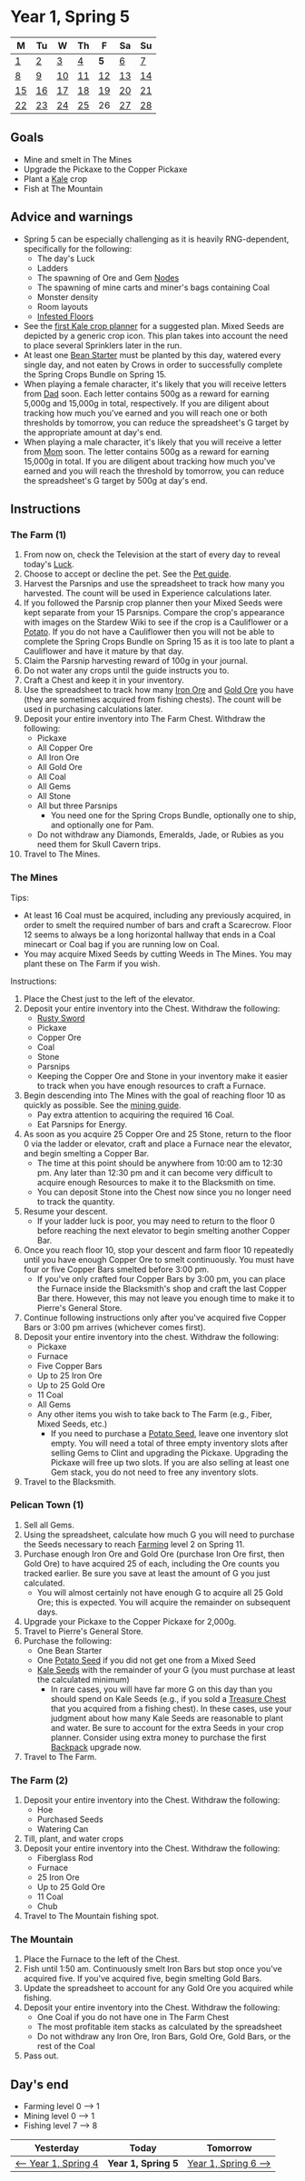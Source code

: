# Year 1, Spring 5

<style scoped>@import url("styles.css");</style>

| M                          | Tu                        | W                         | Th                        | F                         | Sa                        | Su                        |
| -------------------------- | ------------------------- | ------------------------- | ------------------------- |-------------------------- | ------------------------- | ------------------------- |
| [1](year-1-spring-1.md)    | [2](year-1-spring-2.md)   | [3](year-1-spring-3.md)   | [4](year-1-spring-4.md)   | **5**                     | [6](year-1-spring-6.md)   | [7](year-1-spring-7.md)   |
| [8](year-1-spring-8.md)    | [9](year-1-spring-9.md)   | [10](year-1-spring-10.md) | [11](year-1-spring-11.md) | [12](year-1-spring-12.md) | [13](year-1-spring-13.md) | [14](year-1-spring-14.md) |
| [15](year-1-spring-15.md)  | [16](year-1-spring-16.md) | [17](year-1-spring-17.md) | [18](year-1-spring-18.md) | [19](year-1-spring-19.md) | [20](year-1-spring-20.md) | [21](year-1-spring-21.md) |
| [22](year-1-spring-22.md)  | [23](year-1-spring-23.md) | [24](year-1-spring-24.md) | [25](year-1-spring-25.md) | <noguide>26</noguide>     | [27](year-1-spring-27.md) | [28](year-1-spring-28.md) |

## Goals

- Mine and smelt in The Mines
- Upgrade the Pickaxe to the Copper Pickaxe
- Plant a [Kale](https://stardewvalleywiki.com/Kale) crop
- Fish at The Mountain

## Advice and warnings

- Spring 5 can be especially challenging as it is heavily RNG-dependent, specifically for the following:
  - The day's Luck
  - Ladders
  - The spawning of Ore and Gem [Nodes](https://stardewvalleywiki.com/Mining#Mining_Nodes)
  - The spawning of mine carts and miner's bags containing Coal
  - Monster density
  - Room layouts
  - [Infested Floors](https://stardewvalleywiki.com/The_Mines#Infested_Floors)
- See the [first Kale crop planner](https://stardew.info/planner/9-cloudy-bees-cuddled-easily) for a suggested plan. Mixed Seeds are depicted by a generic crop icon. This plan takes into account the need to place several Sprinklers later in the run.
- At least one [Bean Starter](https://stardewvalleywiki.com/Bean_Starter) must be planted by this day, watered every single day, and not eaten by Crows in order to successfully complete the Spring Crops Bundle on Spring 15.
- When playing a female character, it's likely that you will receive letters from [Dad](https://stardewvalleywiki.com/Mom_and_Dad) soon. Each letter contains 500g as a reward for earning 5,000g and 15,000g in total, respectively. If you are diligent about tracking how much you've earned and you will reach one or both thresholds by tomorrow, you can reduce the spreadsheet's G target by the appropriate amount at day's end.
- When playing a male character, it's likely that you will receive a letter from [Mom](https://stardewvalleywiki.com/Mom_and_Dad) soon. The letter contains 500g as a reward for earning 15,000g in total. If you are diligent about tracking how much you've earned and you will reach the threshold by tomorrow, you can reduce the spreadsheet's G target by 500g at day's end.

## Instructions

### The Farm (1)

1. From now on, check the Television at the start of every day to reveal today's [Luck](https://stardewvalleywiki.com/Luck).
2. Choose to accept or decline the pet. See the [Pet guide](pets.md).
3. Harvest the Parsnips and use the spreadsheet to track how many you harvested. The count will be used in Experience calculations later.
4. If you followed the Parsnip crop planner then your Mixed Seeds were kept separate from your 15 Parsnips. Compare the crop's appearance with images on the Stardew Wiki to see if the crop is a Cauliflower or a [Potato](https://stardewvalleywiki.com/Potato). If you do not have a Cauliflower then you will not be able to complete the Spring Crops Bundle on Spring 15 as it is too late to plant a Cauliflower and have it mature by that day.
5. Claim the Parsnip harvesting reward of 100g in your journal.
6. Do not water any crops until the guide instructs you to.
7. Craft a Chest and keep it in your inventory.
8. Use the spreadsheet to track how many [Iron Ore](https://stardewvalleywiki.com/Iron_Ore) and [Gold Ore](https://stardewvalleywiki.com/Gold_Ore) you have (they are sometimes acquired from fishing chests). The count will be used in purchasing calculations later.
9. Deposit your entire inventory into The Farm Chest. Withdraw the following:
   - Pickaxe
   - All Copper Ore
   - All Iron Ore
   - All Gold Ore
   - All Coal
   - All Gems
   - All Stone
   - All but three Parsnips
     - You need one for the Spring Crops Bundle, optionally one to ship, and optionally one for Pam.
   - Do not withdraw any Diamonds, Emeralds, Jade, or Rubies as you need them for Skull Cavern trips.
10. Travel to The Mines.

### The Mines

Tips:

- At least 16 Coal must be acquired, including any previously acquired, in order to smelt the required number of bars and craft a Scarecrow. Floor 12 seems to always be a long horizontal hallway that ends in a Coal minecart or Coal bag if you are running low on Coal.
- You may acquire Mixed Seeds by cutting Weeds in The Mines. You may plant these on The Farm if you wish.

Instructions:

1. Place the Chest just to the left of the elevator.
2. Deposit your entire inventory into the Chest. Withdraw the following:
   - [Rusty Sword](https://stardewvalleywiki.com/Rusty_Sword)
   - Pickaxe
   - Copper Ore
   - Coal
   - Stone
   - Parsnips
   - Keeping the Copper Ore and Stone in your inventory make it easier to track when you have enough resources to craft a Furnace.
3. Begin descending into The Mines with the goal of reaching floor 10 as quickly as possible. See the [mining guide](mining.md#the-mines).
   - Pay extra attention to acquiring the required 16 Coal.
   - Eat Parsnips for Energy.
4. As soon as you acquire 25 Copper Ore and 25 Stone, return to the floor 0 via the ladder or elevator, craft and place a Furnace near the elevator, and begin smelting a Copper Bar.
   - The time at this point should be anywhere from 10:00 am to 12:30 pm. Any later than 12:30 pm and it can become very difficult to acquire enough Resources to make it to the Blacksmith on time.
   - You can deposit Stone into the Chest now since you no longer need to track the quantity.
5. Resume your descent.
   - If your ladder luck is poor, you may need to return to the floor 0 before reaching the next elevator to begin smelting another Copper Bar.
6. Once you reach floor 10, stop your descent and farm floor 10 repeatedly until you have enough Copper Ore to smelt continuously. You must have four or five Copper Bars smelted before 3:00 pm.
   - If you've only crafted four Copper Bars by 3:00 pm, you can place the Furnace inside the Blacksmith's shop and craft the last Copper Bar there. However, this may not leave you enough time to make it to Pierre's General Store.
7. Continue following instructions only after you've acquired five Copper Bars or 3:00 pm arrives (whichever comes first).
8. Deposit your entire inventory into the chest. Withdraw the following:
   - Pickaxe
   - Furnace
   - Five Copper Bars
   - Up to 25 Iron Ore
   - Up to 25 Gold Ore
   - 11 Coal
   - All Gems
   - Any other items you wish to take back to The Farm (e.g., Fiber, Mixed Seeds, etc.)
     - If you need to purchase a [Potato Seed](https://stardewvalleywiki.com/Potato_Seeds), leave one inventory slot empty. You will need a total of three empty inventory slots after selling Gems to Clint and upgrading the Pickaxe. Upgrading the Pickaxe will free up two slots. If you are also selling at least one Gem stack, you do not need to free any inventory slots.
9. Travel to the Blacksmith.

### Pelican Town (1)

1. Sell all Gems.
2. Using the spreadsheet, calculate how much G you will need to purchase the Seeds necessary to reach [Farming](https://stardewvalleywiki.com/Farming) level 2 on Spring 11.
3. Purchase enough Iron Ore and Gold Ore (purchase Iron Ore first, then Gold Ore) to have acquired 25 of each, including the Ore counts you tracked earlier. Be sure you save at least the amount of G you just calculated.
   - You will almost certainly not have enough G to acquire all 25 Gold Ore; this is expected. You will acquire the remainder on subsequent days.
4. Upgrade your Pickaxe to the Copper Pickaxe for 2,000g.
5. Travel to Pierre's General Store.
6. Purchase the following:
   - One Bean Starter
   - One [Potato Seed](https://stardewvalleywiki.com/Potato_Seeds) if you did not get one from a Mixed Seed
   - [Kale Seeds](https://stardewvalleywiki.com/Kale_Seeds) with the remainder of your G (you must purchase at least the calculated minimum)
     - In rare cases, you will have far more G on this day than you should spend on Kale Seeds (e.g., if you sold a [Treasure Chest](https://stardewvalleywiki.com/Treasure_Chest) that you acquired from a fishing chest). In these cases, use your judgment about how many Kale Seeds are reasonable to plant and water. Be sure to account for the extra Seeds in your crop planner. Consider using extra money to purchase the first [Backpack](https://stardewvalleywiki.com/Tools#Other_Tools) upgrade now.
7. Travel to The Farm.

### The Farm (2)

1. Deposit your entire inventory into the Chest. Withdraw the following:
   - Hoe
   - Purchased Seeds
   - Watering Can
2. Till, plant, and water crops
3. Deposit your entire inventory into the Chest. Withdraw the following:
   - Fiberglass Rod
   - Furnace
   - 25 Iron Ore
   - Up to 25 Gold Ore
   - 11 Coal
   - Chub
4. Travel to The Mountain fishing spot.

### The Mountain

1. Place the Furnace to the left of the Chest.
2. Fish until 1:50 am. Continuously smelt Iron Bars but stop once you've acquired five. If you've acquired five, begin smelting Gold Bars.
3. Update the spreadsheet to account for any Gold Ore you acquired while fishing.
4. Deposit your entire inventory into the Chest. Withdraw the following:
   - One Coal if you do not have one in The Farm Chest
   - The most profitable item stacks as calculated by the spreadsheet
   - Do not withdraw any Iron Ore, Iron Bars, Gold Ore, Gold Bars, or the rest of the Coal
5. Pass out.

## Day's end

- Farming level 0 ⟶ 1
- Mining level 0 ⟶ 1
- Fishing level 7 ⟶ 8

| Yesterday                                 | Today                 | Tomorrow                                    |
| ----------------------------------------- | --------------------- | ------------------------------------------- |
| [⟵ Year 1, Spring 4](year-1-spring-4.md) | **Year 1, Spring 5**  | [Year 1, Spring 6 ⟶](year-1-spring-6.md)   |

